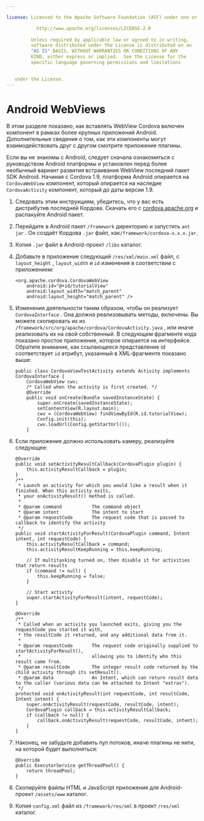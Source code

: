 ```yaml
---

license: Licensed to the Apache Software Foundation (ASF) under one or more contributor license agreements. See the NOTICE file distributed with this work for additional information regarding copyright ownership. The ASF licenses this file to you under the Apache License, Version 2.0 (the "License"); you may not use this file except in compliance with the License. You may obtain a copy of the License at

           http://www.apache.org/licenses/LICENSE-2.0
    
         Unless required by applicable law or agreed to in writing,
         software distributed under the License is distributed on an
         "AS IS" BASIS, WITHOUT WARRANTIES OR CONDITIONS OF ANY
         KIND, either express or implied.  See the License for the
         specific language governing permissions and limitations
    

   under the License.
---
```


# Android WebViews

В этом разделе показано, как вставлять WebView Cordova включен компонент в рамках более крупных приложений Android. Дополнительные сведения о том, как эти компоненты могут взаимодействовать друг с другом смотрите приложение плагины.

Если вы не знакомы с Android, следует сначала ознакомиться с руководством Android платформы и установлен перед более необычный вариант развития встраивания WebView последний пакет SDK Android. Начиная с Cordova 1.9, платформа Android опирается на `CordovaWebView` компонент, который опирается на наследие `CordovaActivity` компонент, который до даты версии 1.9.

1.  Следовать этим инструкциям, убедитесь, что у вас есть дистрибутив последней Кордова. Скачать его с [cordova.apache.org][1] и распакуйте Android пакет.

2.  Перейдите в Android пакет `/framework` директорию и запустить `ant jar` . Он создаёт Кордова `.jar` файл, как`/framework/cordova-x.x.x.jar`.

3.  Копия `.jar` файл в Android-проект `/libs` каталог.

4.  Добавьте в приложение следующий `/res/xml/main.xml` файл, с `layout_height` , `layout_width` и `id` изменения в соответствии с приложением:
    
        <org.apache.cordova.CordovaWebView
            android:id="@+id/tutorialView"
            android:layout_width="match_parent"
            android:layout_height="match_parent" />
        

5.  Изменения деятельности таким образом, чтобы он реализует `CordovaInterface` . Она должна реализовывать методы, включены. Вы можете скопировать их из `/framework/src/org/apache/cordova/CordovaActivity.java` , или иначе реализовать их на свой собственный. В следующем фрагменте кода показано простое приложение, которое опирается на интерфейсе. Обратите внимание, как ссылающееся представление id соответствует `id` атрибут, указанный в XML-фрагменте показано выше:
    
        public class CordovaViewTestActivity extends Activity implements CordovaInterface {
            CordovaWebView cwv;
            /* Called when the activity is first created. */
            @Override
            public void onCreate(Bundle savedInstanceState) {
                super.onCreate(savedInstanceState);
                setContentView(R.layout.main);
                cwv = (CordovaWebView) findViewById(R.id.tutorialView);
                Config.init(this);
                cwv.loadUrl(Config.getStartUrl());
            }
        

6.  Если приложение должно использовать камеру, реализуйте следующее:
    
        @Override
        public void setActivityResultCallback(CordovaPlugin plugin) {
            this.activityResultCallback = plugin;
        }
        /**
         * Launch an activity for which you would like a result when it finished. When this activity exits,
         * your onActivityResult() method is called.
         *
         * @param command           The command object
         * @param intent            The intent to start
         * @param requestCode       The request code that is passed to callback to identify the activity
         */
        public void startActivityForResult(CordovaPlugin command, Intent intent, int requestCode) {
            this.activityResultCallback = command;
            this.activityResultKeepRunning = this.keepRunning;
        
            // If multitasking turned on, then disable it for activities that return results
            if (command != null) {
                this.keepRunning = false;
            }
        
            // Start activity
            super.startActivityForResult(intent, requestCode);
        }   
        
        @Override
        /**
         * Called when an activity you launched exits, giving you the requestCode you started it with,
         * the resultCode it returned, and any additional data from it.
         *
         * @param requestCode       The request code originally supplied to startActivityForResult(),
         *                          allowing you to identify who this result came from.
         * @param resultCode        The integer result code returned by the child activity through its setResult().
         * @param data              An Intent, which can return result data to the caller (various data can be attached to Intent "extras").
         */
        protected void onActivityResult(int requestCode, int resultCode, Intent intent) {
            super.onActivityResult(requestCode, resultCode, intent);
            CordovaPlugin callback = this.activityResultCallback;
            if (callback != null) {
                callback.onActivityResult(requestCode, resultCode, intent);
            }
        }
        

7.  Наконец, не забудьте добавить пул потоков, иначе плагины не нити, на которой будет выполняться:
    
        @Override
        public ExecutorService getThreadPool() {
            return threadPool;
        }
        

8.  Скопируйте файлы HTML и JavaScript приложения для Android-проект `/assets/www` каталог.

9.  Копия `config.xml` файл из `/framework/res/xml` в проект `/res/xml` каталог.

 [1]: http://cordova.apache.org